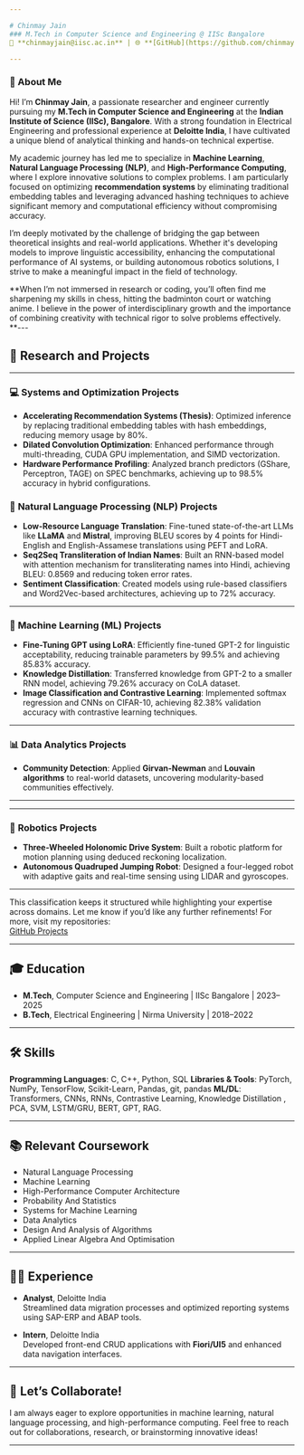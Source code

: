 ```yaml
---

# Chinmay Jain  
### M.Tech in Computer Science and Engineering @ IISc Bangalore  
📧 **chinmayjain@iisc.ac.in** | 🌐 **[GitHub](https://github.com/chinmayjainnnn)** | 🖇️ **[LinkedIn](https://www.linkedin.com/in/chinmay-jain-b7822816b/)**  

---
```


### 👋 About Me

Hi! I’m **Chinmay Jain**, a passionate researcher and engineer currently pursuing my **M.Tech in Computer Science and Engineering** at the **Indian Institute of Science (IISc), Bangalore**. With a strong foundation in Electrical Engineering and professional experience at **Deloitte India**, I have cultivated a unique blend of analytical thinking and hands-on technical expertise.

My academic journey has led me to specialize in **Machine Learning**, **Natural Language Processing (NLP)**, and **High-Performance Computing**, where I explore innovative solutions to complex problems. I am particularly focused on optimizing **recommendation systems** by eliminating traditional embedding tables and leveraging advanced hashing techniques to achieve significant memory and computational efficiency without compromising accuracy.

I’m deeply motivated by the challenge of bridging the gap between theoretical insights and real-world applications. Whether it's developing models to improve linguistic accessibility, enhancing the computational performance of AI systems, or building autonomous robotics solutions, I strive to make a meaningful impact in the field of technology.

**When I’m not immersed in research or coding, you’ll often find me sharpening my skills in chess, hitting the badminton court or watching anime. I believe in the power of interdisciplinary growth and the importance of combining creativity with technical rigor to solve problems effectively.
**---

## 🔬 **Research and Projects**  
---
### 💻 **Systems and Optimization Projects**  
- **Accelerating Recommendation Systems (Thesis)**: Optimized inference by replacing traditional embedding tables with hash embeddings, reducing memory usage by 80%.  
- **Dilated Convolution Optimization**: Enhanced performance through multi-threading, CUDA GPU implementation, and SIMD vectorization.
- **Hardware Performance Profiling**: Analyzed branch predictors (GShare, Perceptron, TAGE) on SPEC benchmarks, achieving up to 98.5% accuracy in hybrid configurations.


### 📝 **Natural Language Processing (NLP) Projects**  
- **Low-Resource Language Translation**: Fine-tuned state-of-the-art LLMs like **LLaMA** and **Mistral**, improving BLEU scores by 4 points for Hindi-English and English-Assamese translations using PEFT and LoRA.  
- **Seq2Seq Transliteration of Indian Names**: Built an RNN-based model with attention mechanism for transliterating names into Hindi, achieving BLEU: 0.8569 and reducing token error rates.  
- **Sentiment Classification**: Created models using rule-based classifiers and Word2Vec-based architectures, achieving up to 72% accuracy.  

---

### 🤖 **Machine Learning (ML) Projects**  
- **Fine-Tuning GPT using LoRA**: Efficiently fine-tuned GPT-2 for linguistic acceptability, reducing trainable parameters by 99.5% and achieving 85.83% accuracy.  
- **Knowledge Distillation**: Transferred knowledge from GPT-2 to a smaller RNN model, achieving 79.26% accuracy on CoLA dataset.  
- **Image Classification and Contrastive Learning**: Implemented softmax regression and CNNs on CIFAR-10, achieving 82.38% validation accuracy with contrastive learning techniques.  

---

### 📊 **Data Analytics Projects**  
- **Community Detection**: Applied **Girvan-Newman** and **Louvain algorithms** to real-world datasets, uncovering modularity-based communities effectively.  
  

---



---

### 🤖 **Robotics Projects**  
- **Three-Wheeled Holonomic Drive System**: Built a robotic platform for motion planning using deduced reckoning localization.  
- **Autonomous Quadruped Jumping Robot**: Designed a four-legged robot with adaptive gaits and real-time sensing using LIDAR and gyroscopes.  

---

This classification keeps it structured while highlighting your expertise across domains. Let me know if you’d like any further refinements!
For more, visit my repositories:  
[GitHub Projects](https://github.com/chinmayjainnnn)  

---

## 🎓 **Education**  

- **M.Tech**, Computer Science and Engineering | IISc Bangalore | 2023–2025  
- **B.Tech**, Electrical Engineering | Nirma University | 2018–2022 

---

## 🛠️ **Skills**  

**Programming Languages**: C, C++, Python, SQL 
**Libraries & Tools**: PyTorch, NumPy, TensorFlow, Scikit-Learn, Pandas, git, pandas
**ML/DL**: Transformers, CNNs, RNNs, Contrastive Learning, Knowledge Distillation , PCA, SVM, LSTM/GRU, BERT, GPT, RAG.

---

## 📚 **Relevant Coursework**  

- Natural Language Processing  
- Machine Learning  
- High-Performance Computer Architecture  
- Probability And Statistics 
- Systems for Machine Learning
- Data Analytics
- Design And Analysis of Algorithms
- Applied Linear Algebra And Optimisation

---

## 👨‍💻 **Experience**  

- **Analyst**, Deloitte India  
  Streamlined data migration processes and optimized reporting systems using SAP-ERP and ABAP tools.  

- **Intern**, Deloitte India  
  Developed front-end CRUD applications with **Fiori/UI5** and enhanced data navigation interfaces.  

---

## 🤝 **Let’s Collaborate!**  

I am always eager to explore opportunities in machine learning, natural language processing, and high-performance computing. Feel free to reach out for collaborations, research, or brainstorming innovative ideas!  

--- 
